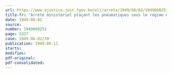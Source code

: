 ```yaml
---
url: https://www.ejustice.just.fgov.be/eli/arrete/1949/06/02/1949060251/justel
title-fr: "Arrêté ministériel plaçant les pneumatiques sous le régime du prix normal"
date: 1949-06-02
source:
number: 1949060251
page: 5327
case: 1949-06-02/39
publication: 1949-06-11
starts:
modifies:
pdf-original:
pdf-consolidated:
---
```


